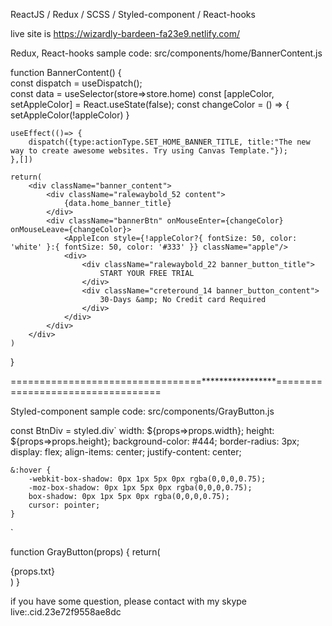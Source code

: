 ReactJS / Redux / SCSS / Styled-component / React-hooks

live site is https://wizardly-bardeen-fa23e9.netlify.com/

Redux, React-hooks sample code: src/components/home/BannerContent.js

function BannerContent() {    
    const dispatch = useDispatch();    
    const data = useSelector(store=>store.home)
    const [appleColor, setAppleColor] = React.useState(false);
    const changeColor = () => {
        setAppleColor(!appleColor)
    }

    useEffect(()=> {
        dispatch({type:actionType.SET_HOME_BANNER_TITLE, title:"The new way to create awesome websites. Try using Canvas Template."});    
    },[])
    
    return(
        <div className="banner_content">
            <div className="ralewaybold_52 content">
                {data.home_banner_title}
            </div>
            <div className="bannerBtn" onMouseEnter={changeColor} onMouseLeave={changeColor}>
                <AppleIcon style={!appleColor?{ fontSize: 50, color: 'white' }:{ fontSize: 50, color: '#333' }} className="apple"/>
                <div>
                    <div className="ralewaybold_22 banner_button_title">
                        START YOUR FREE TRIAL
                    </div>
                    <div className="creteround_14 banner_button_content">
                        30-Days &amp; No Credit card Required
                    </div>
                </div>                
            </div>
        </div>
    )
} 


=================================*****************==================================


Styled-component sample code: src/components/GrayButton.js

const BtnDiv = styled.div`
    width: ${props=>props.width};
    height: ${props=>props.height};
    background-color: #444;
    border-radius: 3px;
    display: flex;
    align-items: center;
    justify-content: center;

    &:hover {
        -webkit-box-shadow: 0px 1px 5px 0px rgba(0,0,0,0.75);
        -moz-box-shadow: 0px 1px 5px 0px rgba(0,0,0,0.75);
        box-shadow: 0px 1px 5px 0px rgba(0,0,0,0.75);
        cursor: pointer;
    }
`

function GrayButton(props) {
    return(
        <BtnDiv width={props.width} height={props.height}>
            <div className="lato_white">
                {props.txt}
            </div>
        </BtnDiv>
    )
}



if you have some question, please contact with my skype  live:.cid.23e72f9558ae8dc
